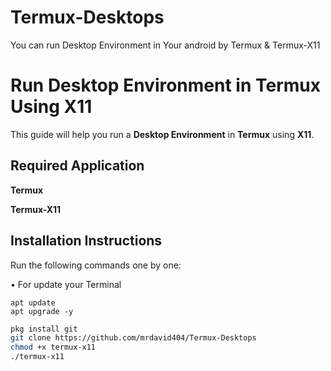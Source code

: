# Termux-Desktops
You can run Desktop Environment in Your android by Termux &amp; Termux-X11

# Run Desktop Environment in Termux Using X11  

This guide will help you run a **Desktop Environment** in **Termux** using **X11**.  

## Required Application
**Termux**

**Termux-X11**

## Installation Instructions  

Run the following commands one by one:  

• For update your Terminal 
```
apt update 
apt upgrade -y 
```



```bash
pkg install git
git clone https://github.com/mrdavid404/Termux-Desktops
chmod +x termux-x11
./termux-x11
